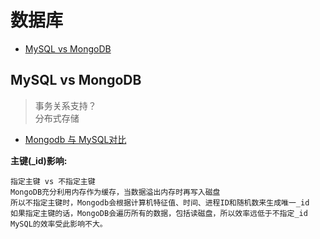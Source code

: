 # 数据库
* [MySQL vs MongoDB](#compare)



## <a id="compare">MySQL vs MongoDB</a>

> 事务关系支持？    
> 分布式存储

* [Mongodb 与 MySQL对比](https://www.cnblogs.com/web-fusheng/p/6884759.html)  

**主键(_id)影响:**

```
指定主键 vs 不指定主键
MongoDB充分利用内存作为缓存，当数据溢出内存时再写入磁盘
所以不指定主键时，Mongodb会根据计算机特征值、时间、进程ID和随机数来生成唯一_id
如果指定主键的话，MongoDB会遍历所有的数据，包括读磁盘，所以效率远低于不指定_id
MySQL的效率受此影响不大。
```
